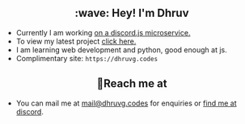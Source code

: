 <h2 align=center>:wave: Hey! I'm Dhruv </h2>

- Currently I am working [on a discord.js microservice.](https://melody-bot.tech)
- To view my latest project [click here.](https://github.com/melody-bot/Melody)
- I am learning web development and python, good enough at js.
- Complimentary site: ```https://dhruvg.codes```

<h2 align=center>💬Reach me at</h2>

- You can mail me at mail@dhruvg.codes for enquiries or [find me at discord](https://discord.com/users/750304140776833065).
